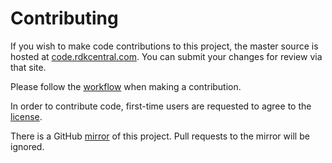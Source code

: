 Contributing
============

If you wish to make code contributions to this project, the master source is hosted at [code.rdkcentral.com](https://code.rdkcentral.com/r/admin/repos/components/generic/mediaframework).
You can submit your changes for review via that site.

Please follow the [workflow](https://wiki.rdkcentral.com/display/CMF/Gerrit+Development+Workflow) when making a contribution.

In order to contribute code, first-time users are requested to agree to the [license](https://wiki.rdkcentral.com/signup.action).

There is a GitHub [mirror](https://github.com/rdkcmf/rdk-mediaframework) of this project. Pull requests to the mirror will be ignored.


